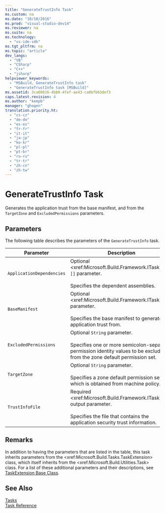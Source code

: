 ```yaml
---
title: "GenerateTrustInfo Task"
ms.custom: na
ms.date: "10/10/2016"
ms.prod: "visual-studio-dev14"
ms.reviewer: na
ms.suite: na
ms.technology: 
  - "vs-ide-sdk"
ms.tgt_pltfrm: na
ms.topic: "article"
dev_langs: 
  - "VB"
  - "CSharp"
  - "C++"
  - "jsharp"
helpviewer_keywords: 
  - "MSBuild, GenerateTrustInfo task"
  - "GenerateTrustInfo task [MSBuild]"
ms.assetid: 3ca60816-4bb0-4fef-ae43-ca0bfb63def3
caps.latest.revision: 4
ms.author: "kempb"
manager: "ghogen"
translation.priority.ht: 
  - "cs-cz"
  - "de-de"
  - "es-es"
  - "fr-fr"
  - "it-it"
  - "ja-jp"
  - "ko-kr"
  - "pl-pl"
  - "pt-br"
  - "ru-ru"
  - "tr-tr"
  - "zh-cn"
  - "zh-tw"
---
```

# GenerateTrustInfo Task
Generates the application trust from the base manifest, and from the `TargetZone` and `ExcludedPermissions` parameters.  
  
## Parameters  
 The following table describes the parameters of the `GenerateTrustInfo` task.  
  
|Parameter|Description|  
|---------------|-----------------|  
|`ApplicationDependencies`|Optional \<xref:Microsoft.Build.Framework.ITaskItem>`[]` parameter.<br /><br /> Specifies the dependent assemblies.|  
|`BaseManifest`|Optional \<xref:Microsoft.Build.Framework.ITaskItem> parameter.<br /><br /> Specifies the base manifest to generate the application trust from.|  
|`ExcludedPermissions`|Optional `String` parameter.<br /><br /> Specifies one or more semicolon-separated permission identity values to be excluded from the zone default permission set.|  
|`TargetZone`|Optional `String` parameter.<br /><br /> Specifies a zone default permission set, which is obtained from machine policy.|  
|`TrustInfoFile`|Required \<xref:Microsoft.Build.Framework.ITaskItem> output parameter.<br /><br /> Specifies the file that contains the application security trust information.|  
  
## Remarks  
 In addition to having the parameters that are listed in the table, this task inherits parameters from the \<xref:Microsoft.Build.Tasks.TaskExtension> class, which itself inherits from the \<xref:Microsoft.Build.Utilities.Task> class. For a list of these additional parameters and their descriptions, see [TaskExtension Base Class](../VS_IDE/taskextension-base-class.md).  
  
## See Also  
 [Tasks](../VS_IDE/msbuild-tasks.md)   
 [Task Reference](../VS_IDE/msbuild-task-reference.md)